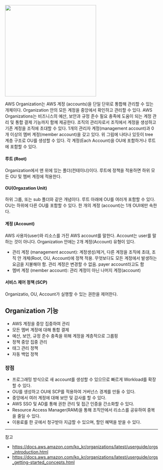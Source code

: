 
<img src="https://github.com/rlaisqls/TIL/assets/81006587/15c7a0f8-26ba-434f-9f6e-de608dd0215f" style="height: 300px"/>

AWS Organization는 AWS 계정 (accounts)을 단일 단위로 통합해 관리할 수 있는 개체이다. Organization 안의 모든 계정을 중앙에서 확인하고 관리할 수 있다. AWS Organizations는 비즈니스의 예산, 보안과 규정 준수 필요 충족에 도움이 되는 계정 관리 및 통합 결제 기능까지 함께 제공한다. 조직의 관리자로서 조직에서 계정을 생성하고 기존 계정을 조직에 초대할 수 있다. 1개의 관리자 계정(management account)과 0개 이상의 멤버 계정(member account)을 갖고 있다. 위 그림에 나타나 있듯이 tree 계층 구조로 OU를 생성할 수 있다. 각 계정(Each Account)을 OU에 포함하거나 루트에 포함할 수 있다. 

#### 루트 (Root)
Organization에서 맨 위에 있는 폴더(컨테이너)이다. 루트에 정책을 적용하면 하위 모든 OU 및 멤버 계정에 적용한다. 

#### OU(Orgazation Unit)
하위 그룹, 또는 sub 폴더와 같은 개념이다. 루트 아래에 OU를 여러개 포함할 수 있다. OU는 하위에 다른 OU를 포함할 수 있다. 한 개의 계정 (account)는 1개 OUI에만 속한다. 

#### 계정 (Account)

AWS 사용자(user)와 리소스를 가진 AWS account를 말한다. Account는 user를 말하는 것이 아니다. Organization 안에는 2개 계정(Account) 유형이 있다.

- 관리 계정 (management account): 계정생성/제거, 다른 계정을 조직에 초대, 조직 안 개체(Root, OU, Account)에 정책 적용. 무엇보다도 모든 계정에서 발생하는 요금을 지불해야 함. 관리 계정은 변경할 수 없음. payer account라고도 함
- 멤버 계정 (member account): 관리 계정이 아닌 나머지 계정(account)

#### 서비스 제어 정책 (SCP)

Organizatio, OU, Account가 실행할 수 있는 권한을 제어한다. 

## Organization 기능

- AWS 계정을 중앙 집중하여 관리
- 모든 멤버 계정에 대해 통합 결제
- 예산, 보안, 규정 준수 충족을 위해 계정을 계층적으로 그룹핑
- 정책 중앙 집중 관리
- 태그 관리 정책
- 자동 백업 정책

### 장점
- 프로그래밍 방식으로 새 account를 생성할 수 있으므로 빠르게 Workload를 확장할 수 있다. 
- OU를 생성하고 OU에 SCP를 적용하여 거버넌스 경계를 만들 수 있다. 
- 중앙에서 여러 계정에 대해 보안 및 감사를 할 수 있다. 
- AWS SSO 및 AD를 통해 권한 관리 및 접근 인증을 간소화할 수 있다. 
- Resource Access Manager(RAM)을 통해 조직안에서 리소스를 공유하여 중복을 줄일 수 있다. 
- 이용료를 한 곳에서 청구받아 지급할 수 있으며, 할인 혜택을 받을 수 있다. 

---
참고
- https://docs.aws.amazon.com/ko_kr/organizations/latest/userguide/orgs_introduction.html
- https://docs.aws.amazon.com/ko_kr/organizations/latest/userguide/orgs_getting-started_concepts.html